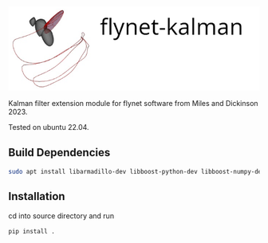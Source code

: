 ![header](images/flynet_kalman_header.png)

Kalman filter extension module for flynet software from Miles and Dickinson 2023. 

Tested on ubuntu 22.04. 

## Build Dependencies 

```bash
sudo apt install libarmadillo-dev libboost-python-dev libboost-numpy-dev
```

## Installation
cd into source directory and run
```bash
pip install .
```

